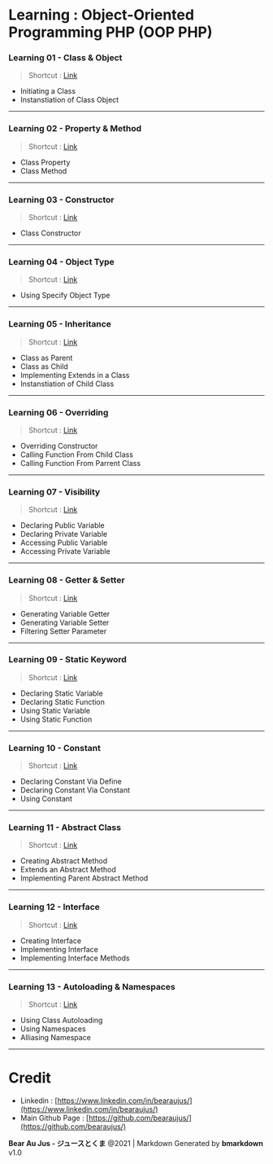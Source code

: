 # Learning : Object-Oriented Programming PHP (OOP PHP)
### Learning 01 - Class & Object
> Shortcut : [Link](https://github.com/bearaujus/learning/tree/main/php/2_oop_php/l01)
+ Initiating a Class
+ Instanstiation of Class Object
---
### Learning 02 - Property & Method
> Shortcut : [Link](https://github.com/bearaujus/learning/tree/main/php/2_oop_php/l02)
+ Class Property
+ Class Method
---
### Learning 03 - Constructor
> Shortcut : [Link](https://github.com/bearaujus/learning/tree/main/php/2_oop_php/l03)
+ Class Constructor
---
### Learning 04 - Object Type
> Shortcut : [Link](https://github.com/bearaujus/learning/tree/main/php/2_oop_php/l04)
+ Using Specify Object Type
---
### Learning 05 - Inheritance
> Shortcut : [Link](https://github.com/bearaujus/learning/tree/main/php/2_oop_php/l05)
+ Class as Parent
+ Class as Child
+ Implementing Extends in a Class
+ Instanstiation of Child Class
---
### Learning 06 - Overriding
> Shortcut : [Link](https://github.com/bearaujus/learning/tree/main/php/2_oop_php/l06)
+ Overriding Constructor
+ Calling Function From Child Class
+ Calling Function From Parrent Class
---
### Learning 07 - Visibility
> Shortcut : [Link](https://github.com/bearaujus/learning/tree/main/php/2_oop_php/l07)
+ Declaring Public Variable
+ Declaring Private Variable
+ Accessing Public Variable
+ Accessing Private Variable
---
### Learning 08 - Getter & Setter
> Shortcut : [Link](https://github.com/bearaujus/learning/tree/main/php/2_oop_php/l08)
+ Generating Variable Getter
+ Generating Variable Setter
+ Filtering Setter Parameter
---
### Learning 09 - Static Keyword
> Shortcut : [Link](https://github.com/bearaujus/learning/tree/main/php/2_oop_php/l09)
+ Declaring Static Variable
+ Declaring Static Function
+ Using Static Variable
+ Using Static Function
---
### Learning 10 - Constant
> Shortcut : [Link](https://github.com/bearaujus/learning/tree/main/php/2_oop_php/l10)
+ Declaring Constant Via Define
+ Declaring Constant Via Constant
+ Using Constant
---
### Learning 11 - Abstract Class
> Shortcut : [Link](https://github.com/bearaujus/learning/tree/main/php/2_oop_php/l11)
+ Creating Abstract Method
+ Extends an Abstract Method
+ Implementing Parent Abstract Method
---
### Learning 12 - Interface
> Shortcut : [Link](https://github.com/bearaujus/learning/tree/main/php/2_oop_php/l12)
+ Creating Interface
+ Implementing Interface
+ Implementing Interface Methods
---
### Learning 13 - Autoloading & Namespaces
> Shortcut : [Link](https://github.com/bearaujus/learning/tree/main/php/2_oop_php/l13)
+ Using Class Autoloading
+ Using Namespaces
+ Alliasing Namespace
---
# Credit
+ Linkedin : [https://www.linkedin.com/in/bearaujus/](https://www.linkedin.com/in/bearaujus/)
+ Main Github Page : [https://github.com/bearaujus/](https://github.com/bearaujus/)

**Bear Au Jus - ジュースとくま** @2021 | Markdown Generated by **bmarkdown** v1.0
